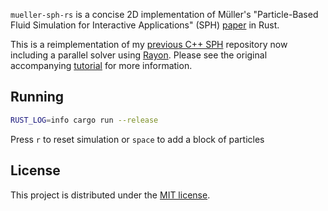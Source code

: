 `mueller-sph-rs` is a concise 2D implementation of Müller's "Particle-Based Fluid Simulation for Interactive Applications" (SPH) [paper](https://matthias-research.github.io/pages/publications/sca03.pdf) in Rust.

This is a reimplementation of my [previous C++ SPH](https://github.com/cerrno/mueller-sph) repository now including a parallel solver using [Rayon](https://github.com/rayon-rs/rayon). Please see the original accompanying [tutorial](https://lucasschuermann.com/writing/implementing-sph-in-2d) for more information.

## Running
```bash
RUST_LOG=info cargo run --release
```
Press `r` to reset simulation or `space` to add a block of particles

## License
This project is distributed under the [MIT license](LICENSE.md).